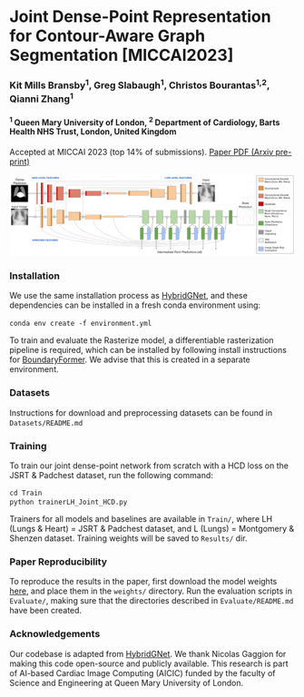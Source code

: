 # Joint Dense-Point Representation for Contour-Aware Graph Segmentation [MICCAI2023]
### Kit Mills Bransby<sup>1</sup>, Greg Slabaugh<sup>1</sup>, Christos Bourantas<sup>1,2</sup>, Qianni Zhang<sup>1</sup>
#### <sup>1</sup> Queen Mary University of London, <sup>2</sup> Department of Cardiology, Barts Health NHS Trust, London, United Kingdom

Accepted at MICCAI 2023 (top 14% of submissions). [Paper PDF (Arxiv pre-print)](https://arxiv.org/abs/2306.12155)


![alt text](Evaluation/Graphics/ARCHITECTURE_bigger_label.png "")

### Installation 

We use the same installation process as [HybridGNet](https://github.com/ngaggion/HybridGNet), and these dependencies can be installed in a fresh conda environment using:

```conda env create -f environment.yml```

To train and evaluate the Rasterize model, a differentiable rasterization pipeline is required, which can be installed by 
following install instructions for [BoundaryFormer](https://github.com/mlpc-ucsd/BoundaryFormer. 
). We advise that this is created in a separate environment. 

### Datasets

Instructions for download and preprocessing datasets can be found in `Datasets/README.md`

### Training

To train our joint dense-point network from scratch with a HCD loss on the JSRT & Padchest dataset, run the following command:

```
cd Train
python trainerLH_Joint_HCD.py
```

Trainers for all models and baselines are available in `Train/`, where LH (Lungs & Heart) = JSRT & Padchest dataset, and L (Lungs) = Montgomery & Shenzen dataset.
Training weights will be saved to `Results/` dir. 

### Paper Reproducibility 

To reproduce the results in the paper, first download the model weights [here](https://drive.google.com/drive/folders/1V-Ohw1_EbIr4rBnk7h8OgRpvWE-JeyJ4?usp=sharing), and place them in the `weights/`
directory. Run the evaluation scripts in `Evaluate/`, making sure that the directories described in `Evaluate/README.md` have been created. 

### Acknowledgements

Our codebase is adapted from [HybridGNet](https://github.com/ngaggion/HybridGNet). We thank Nicolas Gaggion for making this code open-source and publicly available. This research is part of AI-based Cardiac Image Computing (AICIC) funded by the faculty of Science and Engineering at Queen Mary University of London. 